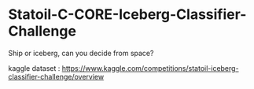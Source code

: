 # Statoil-C-CORE-Iceberg-Classifier-Challenge
Ship or iceberg, can you decide from space?

kaggle dataset : https://www.kaggle.com/competitions/statoil-iceberg-classifier-challenge/overview
